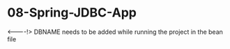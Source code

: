# 08-Spring-JDBC-App




<--<property name="url" value="jdbc:mysql://localhost:3306/DBNAME" />--!>
DBNAME needs to be added while running the project in the bean file
